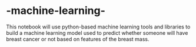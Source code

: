 # -machine-learning-
This notebook will use python-based machine learning tools and libraries to build a machine learning model used to predict whether someone will have breast cancer or not based on features of the breast mass.
